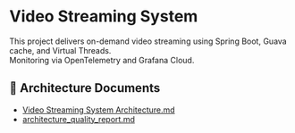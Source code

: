 # Video Streaming System

This project delivers on-demand video streaming using Spring Boot, Guava cache, and Virtual Threads.  
Monitoring via OpenTelemetry and Grafana Cloud.

## 📄 Architecture Documents

- [Video Streaming System Architecture.md](Video%20Streaming%20System%20Architecture.md)
- [architecture_quality_report.md](architecture_quality_report.md)

